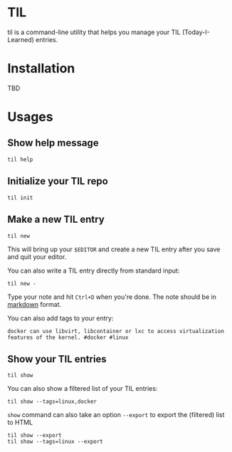 TIL
===

til is a command-line utility that helps you manage your TIL (Today-I-Learned) entries.


Installation
============

TBD

Usages
======

Show help message
-----------------

    til help

Initialize your TIL repo
------------------------

    til init

Make a new TIL entry
--------------------

    til new

This will bring up your `$EDITOR` and create a new TIL entry after you save and quit your editor.


You can also write a TIL entry directly from standard input:

    til new -

Type your note and hit `Ctrl+D` when you're done.  The note should be in [markdown](http://en.wikipedia.org/wiki/Markdown) format.


You can also add tags to your entry:

    docker can use libvirt, libcontainer or lxc to access virtualization features of the kernel. #docker #linux

Show your TIL entries
---------------------

    til show

You can also show a filtered list of your TIL entries:

    til show --tags=linux,docker

`show` command can also take an option `--export` to export the (filtered) list to HTML

    til show --export
    til show --tags=linux --export
